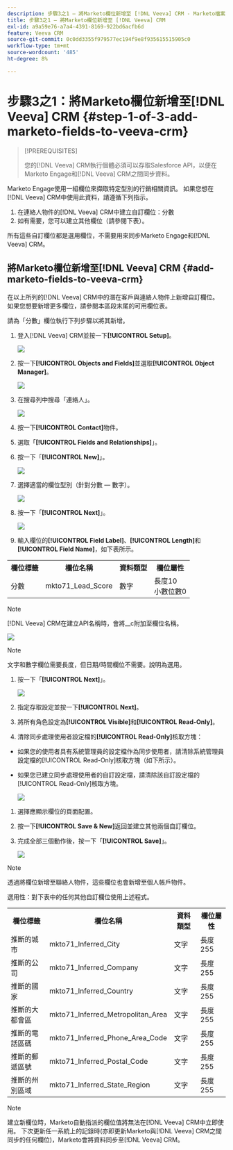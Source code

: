 ```yaml
---
description: 步驟3之1 — 將Marketo欄位新增至 [!DNL Veeva] CRM - Marketo檔案 — 產品檔案
title: 步驟3之1 — 將Marketo欄位新增至 [!DNL Veeva] CRM
exl-id: a9a59e76-a7a4-4391-8169-922bd6acfb6d
feature: Veeva CRM
source-git-commit: 0c0dd3355f979577ec194f9e8f935615515905c0
workflow-type: tm+mt
source-wordcount: '485'
ht-degree: 8%

---
```


# 步驟3之1：將Marketo欄位新增至[!DNL Veeva] CRM {#step-1-of-3-add-marketo-fields-to-veeva-crm}

>[!PREREQUISITES]
>
>您的[!DNL Veeva] CRM執行個體必須可以存取Salesforce API，以便在Marketo Engage和[!DNL Veeva] CRM之間同步資料。

Marketo Engage使用一組欄位來擷取特定型別的行銷相關資訊。 如果您想在[!DNL Veeva] CRM中使用此資料，請遵循下列指示。

1. 在連絡人物件的[!DNL Veeva] CRM中建立自訂欄位：分數
1. 如有需要，您可以建立其他欄位（請參閱下表）。

所有這些自訂欄位都是選用欄位，不需要用來同步Marketo Engage和[!DNL Veeva] CRM。

## 將Marketo欄位新增至[!DNL Veeva] CRM {#add-marketo-fields-to-veeva-crm}

在以上所列的[!DNL Veeva] CRM中的潛在客戶與連絡人物件上新增自訂欄位。 如果您想要新增更多欄位，請參閱本區段末尾的可用欄位表。

請為「分數」欄位執行下列步驟以將其新增。

1. 登入[!DNL Veeva] CRM並按一下&#x200B;**[!UICONTROL Setup]**。

   ![](assets/step-1-of-3-add-marketo-fields-1.png)

1. 按一下&#x200B;**[!UICONTROL Objects and Fields]**&#x200B;並選取&#x200B;**[!UICONTROL Object Manager]**。

   ![](assets/step-1-of-3-add-marketo-fields-2.png)

1. 在搜尋列中搜尋「連絡人」。

   ![](assets/step-1-of-3-add-marketo-fields-3.png)

1. 按一下&#x200B;**[!UICONTROL Contact]**&#x200B;物件。

1. 選取「**[!UICONTROL Fields and Relationships]**」。

1. 按一下「**[!UICONTROL New]**」。

   ![](assets/step-1-of-3-add-marketo-fields-4.png)

1. 選擇適當的欄位型別（針對分數 — 數字）。

   ![](assets/step-1-of-3-add-marketo-fields-5.png)

1. 按一下「**[!UICONTROL Next]**」。

   ![](assets/step-1-of-3-add-marketo-fields-6.png)

1. 輸入欄位的&#x200B;**[!UICONTROL Field Label]**、**[!UICONTROL Length]**&#x200B;和&#x200B;**[!UICONTROL Field Name]**，如下表所示。

<table>
 <tbody>
  <tr>
   <th>欄位標籤
   <th>欄位名稱
   <th>資料類型
   <th>欄位屬性
  </tr>
  <tr>
   <td>分數</td>
   <td>mkto71_Lead_Score</td>
   <td>數字</td>
   <td>長度10<br/>
小數位數0</td>
  </tr>
 </tbody>
</table>

>[!NOTE]
>
>[!DNL Veeva] CRM在建立API名稱時，會將__c附加至欄位名稱。

![](assets/step-1-of-3-add-marketo-fields-7.png)

>[!NOTE]
>
>文字和數字欄位需要長度，但日期/時間欄位不需要。說明為選用。

1. 按一下「**[!UICONTROL Next]**」。

   ![](assets/step-1-of-3-add-marketo-fields-8.png)

1. 指定存取設定並按一下&#x200B;**[!UICONTROL Next]**。

1. 將所有角色設定為&#x200B;**[!UICONTROL Visible]**&#x200B;和&#x200B;**[!UICONTROL Read-Only]**。

1. 清除同步處理使用者設定檔的&#x200B;**[!UICONTROL Read-Only]**&#x200B;核取方塊：

* 如果您的使用者具有系統管理員的設定檔作為同步使用者，請清除系統管理員設定檔的[!UICONTROL Read-Only]核取方塊（如下所示）。
* 如果您已建立同步處理使用者的自訂設定檔，請清除該自訂設定檔的[!UICONTROL Read-Only]核取方塊。

  ![](assets/step-1-of-3-add-marketo-fields-9.png)

1. 選擇應顯示欄位的頁面配置。

1. 按一下&#x200B;**[!UICONTROL Save & New]**&#x200B;返回並建立其他兩個自訂欄位。

1. 完成全部三個動作後，按一下「**[!UICONTROL Save]**」。

   ![](assets/step-1-of-3-add-marketo-fields-10.png)

>[!NOTE]
>
>透過將欄位新增至聯絡人物件，這些欄位也會新增至個人帳戶物件。

選用性：對下表中的任何其他自訂欄位使用上述程式。

<table>
 <tbody>
  <tr>
   <th>欄位標籤
   <th>欄位名稱
   <th>資料類型
   <th>欄位屬性
  </tr>
  <tr>
   <td>推斷的城市</td>
   <td>mkto71_Inferred_City</td>
   <td>文字</td>
   <td>長度255</td>
  </tr>
  <tr>
   <td>推斷的公司</td>
   <td>mkto71_Inferred_Company</td>
   <td>文字</td>
   <td>長度255</td>
  </tr>
  <tr>
   <td>推斷的國家</td>
   <td>mkto71_Inferred_Country</td>
   <td>文字</td>
   <td>長度255</td>
  </tr>
  <tr>
   <td>推斷的大都會區</td>
   <td>mkto71_Inferred_Metropolitan_Area</td>
   <td>文字</td>
   <td>長度255</td>
  </tr>
  <tr>
   <td>推斷的電話區碼</td>
   <td>mkto71_Inferred_Phone_Area_Code</td>
   <td>文字</td>
   <td>長度255</td>
  </tr>
  <tr>
   <td>推斷的郵遞區號</td>
   <td>mkto71_Inferred_Postal_Code</td>
   <td>文字</td>
   <td>長度255</td>
  </tr>
  <tr>
   <td>推斷的州別區域</td>
   <td>mkto71_Inferred_State_Region</td>
   <td>文字</td>
   <td>長度255</td>
  </tr>
 </tbody>
</table>

>[!NOTE]
>
>建立新欄位時，Marketo自動指派的欄位值將無法在[!DNL Veeva] CRM中立即使用。 下次更新任一系統上的記錄時(亦即更新Marketo與[!DNL Veeva] CRM之間同步的任何欄位)，Marketo會將資料同步至[!DNL Veeva] CRM。
